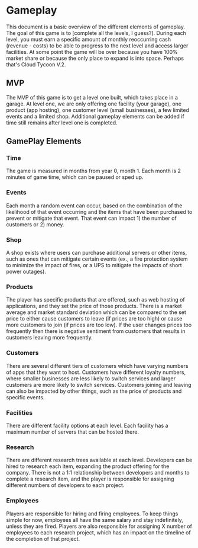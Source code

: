 # Gameplay

This document is a basic overview of the different elements of gameplay. The goal of this game is to [complete all the levels, I guess?]. During each level, you must earn a specific amount of monthly reoccurring cash (revenue - costs) to be able to progress to the next level and access larger facilities. At some point the game will be over because you have 100% market share or because the only place to expand is into space. Perhaps that's Cloud Tycoon V.2.

## MVP

The MVP of this game is to get a level one built, which takes place in a garage. At level one, we are only offering one facility (your garage), one product (app hosting), one customer level (small businesses), a few limited events and a limited shop. Additional gameplay elements can be added if time still remains after level one is completed.

## GamePlay Elements

### Time

The game is measured in months from year 0, month 1. Each month is 2 minutes of game time, which can be paused or sped up.

### Events

Each month a random event can occur, based on the combination of the likelihood of that event occurring and the items that have been purchased to prevent or mitigate that event. That event can impact 1) the number of customers or 2) money.

### Shop

A shop exists where users can purchase additional servers or other items, such as ones that can mitigate certain events (ex., a fire protection system to minimize the impact of fires, or a UPS to mitigate the impacts of short power outages).

### Products

The player has specific products that are offered, such as web hosting of applications, and they set the price of those products. There is a market average and market standard deviation which can be compared to the set price to either cause customers to leave (if prices are too high) or cause more customers to join (if prices are too low). If the user changes prices too frequently then there is negative sentiment from customers that results in customers leaving more frequently.

### Customers

There are several different tiers of customers which have varying numbers of apps that they want to host. Customers have different loyalty numbers, where smaller businesses are less likely to switch services and larger customers are more likely to switch services. Customers joining and leaving can also be impacted by other things, such as the price of products and specific events.

### Facilities

There are different facility options at each level. Each facility has a maximum number of servers that can be hosted there.

### Research

There are different research trees available at each level. Developers can be hired to research each item, expanding the product offering for the company. There is not a 1:1 relationship between developers and months to complete a research item, and the player is responsible for assigning different numbers of developers to each project.

### Employees

Players are responsible for hiring and firing employees. To keep things simple for now, employees all have the same salary and stay indefinitely, unless they are fired. Players are also responsible for assigning X number of employees to each research project, which has an impact on the timeline of the completion of that project.
